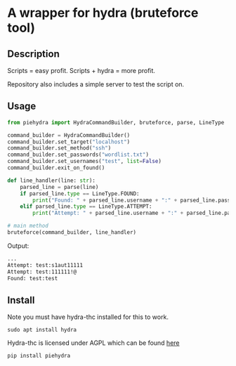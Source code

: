 # A wrapper for hydra (bruteforce tool)

## Description

Scripts = easy profit. Scripts + hydra = more profit.

Repository also includes a simple server to test the script on.

## Usage

```python
from piehydra import HydraCommandBuilder, bruteforce, parse, LineType

command_builder = HydraCommandBuilder()
command_builder.set_target("localhost")
command_builder.set_method("ssh")
command_builder.set_passwords("wordlist.txt")
command_builder.set_usernames("test", list=False)
command_builder.exit_on_found()

def line_handler(line: str):
    parsed_line = parse(line)
    if parsed_line.type == LineType.FOUND:
        print("Found: " + parsed_line.username + ":" + parsed_line.password)
    elif parsed_line.type == LineType.ATTEMPT:
        print("Attempt: " + parsed_line.username + ":" + parsed_line.password)

# main method
bruteforce(command_builder, line_handler)
```

Output:
```bash
...
Attempt: test:s1aut11111
Attempt: test:111111!@
Found: test:test
```

## Install

Note you must have hydra-thc installed for this to work.

`sudo apt install hydra`

Hydra-thc is licensed under AGPL which can be found [here](https://github.com/vanhauser-thc/thc-hydra/blob/master/LICENSE)

```bash
pip install piehydra
```